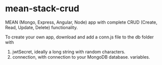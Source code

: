 # mean-stack-crud

MEAN (Mongo, Express, Angular, Node) app with complete CRUD (Create, Read, Update, Delete) functionality.

To create your own app, download and add a conn.js file to the db folder with 
  1. jwtSecret, ideally a long string with random characters.
  2. connection, with connection to your MongoDB database.
variables.
